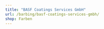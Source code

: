 ```yaml
---
title: "BASF Coatings Services GmbH"
url: /barbing/basf-coatings-services-gmbh/
shop: Farben
---
```

